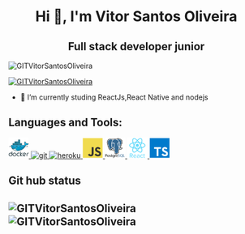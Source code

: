 <h1 align="center">Hi 👋, I'm Vitor Santos Oliveira</h1>
<h2 align="center">Full stack developer junior</h2>

<p align="left"> <img src="https://komarev.com/ghpvc/?username=GITVitorSantosOliveira&label=Profile%20views&color=0e75b6&style=flat" alt="GITVitorSantosOliveira" /> </p>

<p align="left"> <a href="https://github.com/ryo-ma/github-profile-trophy"><img src="https://github-profile-trophy.vercel.app/?username=GITVitorSantosOliveira" alt="GITVitorSantosOliveira" /></a> </p>

- 🔭 I’m currently studing ReactJs,React Native and nodejs


<h2 align="left">Languages and Tools:</h2>
<p align="left"> <a href="https://www.docker.com/" target="_blank" rel="noreferrer"> <img src="https://raw.githubusercontent.com/devicons/devicon/master/icons/docker/docker-original-wordmark.svg" alt="docker" width="40" height="40"/> </a> <a href="https://git-scm.com/" target="_blank" rel="noreferrer"> <img src="https://www.vectorlogo.zone/logos/git-scm/git-scm-icon.svg" alt="git" width="40" height="40"/> </a> <a href="https://heroku.com" target="_blank" rel="noreferrer"> <img src="https://www.vectorlogo.zone/logos/heroku/heroku-icon.svg" alt="heroku" width="40" height="40"/> </a> <a href="https://developer.mozilla.org/en-US/docs/Web/JavaScript" target="_blank" rel="noreferrer"> <img src="https://raw.githubusercontent.com/devicons/devicon/master/icons/javascript/javascript-original.svg" alt="javascript" width="40" height="40"/> </a>  <a href="https://www.postgresql.org" target="_blank" rel="noreferrer"> <img src="https://raw.githubusercontent.com/devicons/devicon/master/icons/postgresql/postgresql-original-wordmark.svg" alt="postgresql" width="40" height="40"/> </a> <a href="https://reactjs.org/" target="_blank" rel="noreferrer"> <img src="https://raw.githubusercontent.com/devicons/devicon/master/icons/react/react-original-wordmark.svg" alt="react" width="40" height="40"/> </a> <a href="https://www.typescriptlang.org/" target="_blank" rel="noreferrer"> <img src="https://raw.githubusercontent.com/devicons/devicon/master/icons/typescript/typescript-original.svg" alt="typescript" width="40" height="40"/> </a> </p>

<h2> Git hub status <h2/>
<p><img align="left" src="https://github-readme-stats.vercel.app/api/top-langs?username=GITVitorSantosOliveira&show_icons=true&locale=en&layout=compact" alt="GITVitorSantosOliveira" /></p>

<p>&nbsp;<img align="center" src="https://github-readme-stats.vercel.app/api?username=GITVitorSantosOliveira&show_icons=true&locale=en" alt="GITVitorSantosOliveira" /></p>

